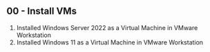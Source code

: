 ## 00 - Install VMs


1. Installed Windows Server 2022 as a Virtual Machine in VMware Workstation
2. Installed Windows 11 as a Virtual Machine in VMware Workstation
